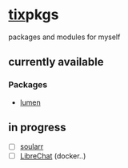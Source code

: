# [tix](https://github.com/74k1/tix)pkgs

packages and modules for myself

## currently available

### Packages

- [lumen](https://github.com/jnsahaj/lumen/)

## in progress

- [ ] [soularr](https://github.com/mrusse/soularr)
- [ ] [LibreChat](https://github.com/danny-avila/LibreChat) (docker..)
